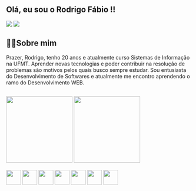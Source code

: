 
<h2>Olá, eu sou o Rodrigo Fábio !!</h2>
<div>
  <a href="rodrigo.amorim452@gmail.com" target="blank"><img src="https://img.shields.io/badge/rodrigo.amorim452@gmail.com-D14836?style=for-the-badge&logo=gmail&logoColor=white" target="blank"></a>
  <a href="https://www.linkedin.com/in/rodrigo-f%C3%A1bio-00a6b11a9" target="blank"><img src="https://img.shields.io/badge/LinkedIn-0077B5?style=for-the-badge&logo=linkedin&logoColor=white" target="blank"></a>
</div>

<h2>👨‍💻Sobre mim</h2>
  Prazer, Rodrigo, tenho 20 anos e atualmente curso Sistemas de Informação na UFMT. Aprender novas tecnologias e poder contribuir na resolução de problemas são motivos pelos quais
busco sempre estudar. Sou entusiasta do Desenvolvimento de Softwares e atualmente me encontro aprendendo o ramo do Desenvolvimento WEB.

##
<div>
  <img height="180em" src="https://github-readme-stats.vercel.app/api?username=RodrigoFabio&show_icons=true&theme=algolia"> 
  <img height="180em" src="https://github-readme-stats.vercel.app/api/top-langs/?username=RodrigoFabio&layout=compact&show_icons=true&theme=algolia"> 
</div>

<div style="display: inline_block"> <br>  
  <img align="center" widht="30" height="40" src="https://cdn.jsdelivr.net/gh/devicons/devicon/icons/c/c-original.svg" />
  <img align="center" widht="30" height="40" src="https://cdn.jsdelivr.net/gh/devicons/devicon/icons/html5/html5-original-wordmark.svg" />
  <img align="center" widht="30" height="40" src="https://cdn.jsdelivr.net/gh/devicons/devicon/icons/javascript/javascript-original.svg" />
  <img align="center" widht="30" height="40" src="https://cdn.jsdelivr.net/gh/devicons/devicon/icons/react/react-original.svg" />
  <img align="center" widht="30" height="40" src="https://cdn.jsdelivr.net/gh/devicons/devicon/icons/css3/css3-original-wordmark.svg" />
  <img align="center" widht="30" height="40" src="https://cdn.jsdelivr.net/gh/devicons/devicon/icons/mysql/mysql-original-wordmark.svg" />
  <img align="center" widht="30" height="40" src="https://cdn.jsdelivr.net/gh/devicons/devicon/icons/php/php-original.svg" />
</div>

